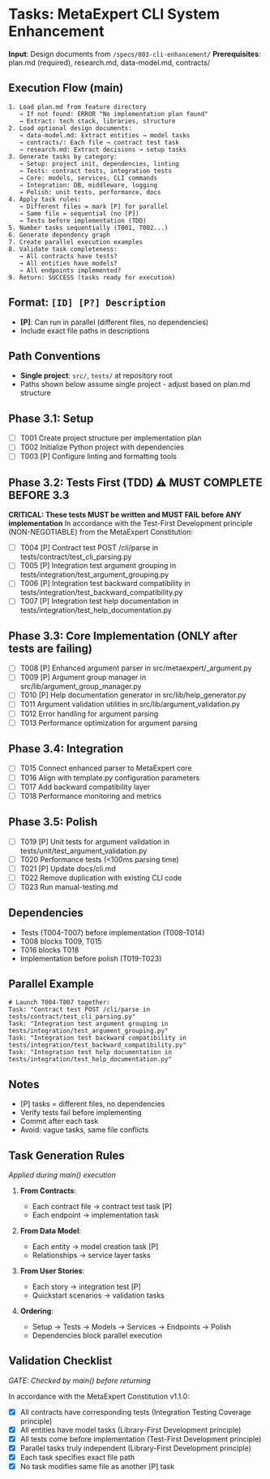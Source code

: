 # Tasks: MetaExpert CLI System Enhancement

**Input**: Design documents from `/specs/003-cli-enhancement/`
**Prerequisites**: plan.md (required), research.md, data-model.md, contracts/

## Execution Flow (main)
```
1. Load plan.md from feature directory
   → If not found: ERROR "No implementation plan found"
   → Extract: tech stack, libraries, structure
2. Load optional design documents:
   → data-model.md: Extract entities → model tasks
   → contracts/: Each file → contract test task
   → research.md: Extract decisions → setup tasks
3. Generate tasks by category:
   → Setup: project init, dependencies, linting
   → Tests: contract tests, integration tests
   → Core: models, services, CLI commands
   → Integration: DB, middleware, logging
   → Polish: unit tests, performance, docs
4. Apply task rules:
   → Different files = mark [P] for parallel
   → Same file = sequential (no [P])
   → Tests before implementation (TDD)
5. Number tasks sequentially (T001, T002...)
6. Generate dependency graph
7. Create parallel execution examples
8. Validate task completeness:
   → All contracts have tests?
   → All entities have models?
   → All endpoints implemented?
9. Return: SUCCESS (tasks ready for execution)
```

## Format: `[ID] [P?] Description`
- **[P]**: Can run in parallel (different files, no dependencies)
- Include exact file paths in descriptions

## Path Conventions
- **Single project**: `src/`, `tests/` at repository root
- Paths shown below assume single project - adjust based on plan.md structure

## Phase 3.1: Setup
- [ ] T001 Create project structure per implementation plan
- [ ] T002 Initialize Python project with dependencies
- [ ] T003 [P] Configure linting and formatting tools

## Phase 3.2: Tests First (TDD) ⚠️ MUST COMPLETE BEFORE 3.3
**CRITICAL: These tests MUST be written and MUST FAIL before ANY implementation**
In accordance with the Test-First Development principle (NON-NEGOTIABLE) from the MetaExpert Constitution:
- [ ] T004 [P] Contract test POST /cli/parse in tests/contract/test_cli_parsing.py
- [ ] T005 [P] Integration test argument grouping in tests/integration/test_argument_grouping.py
- [ ] T006 [P] Integration test backward compatibility in tests/integration/test_backward_compatibility.py
- [ ] T007 [P] Integration test help documentation in tests/integration/test_help_documentation.py

## Phase 3.3: Core Implementation (ONLY after tests are failing)
- [ ] T008 [P] Enhanced argument parser in src/metaexpert/_argument.py
- [ ] T009 [P] Argument group manager in src/lib/argument_group_manager.py
- [ ] T010 [P] Help documentation generator in src/lib/help_generator.py
- [ ] T011 Argument validation utilities in src/lib/argument_validation.py
- [ ] T012 Error handling for argument parsing
- [ ] T013 Performance optimization for argument parsing

## Phase 3.4: Integration
- [ ] T015 Connect enhanced parser to MetaExpert core
- [ ] T016 Align with template.py configuration parameters
- [ ] T017 Add backward compatibility layer
- [ ] T018 Performance monitoring and metrics

## Phase 3.5: Polish
- [ ] T019 [P] Unit tests for argument validation in tests/unit/test_argument_validation.py
- [ ] T020 Performance tests (<100ms parsing time)
- [ ] T021 [P] Update docs/cli.md
- [ ] T022 Remove duplication with existing CLI code
- [ ] T023 Run manual-testing.md

## Dependencies
- Tests (T004-T007) before implementation (T008-T014)
- T008 blocks T009, T015
- T016 blocks T018
- Implementation before polish (T019-T023)

## Parallel Example
```
# Launch T004-T007 together:
Task: "Contract test POST /cli/parse in tests/contract/test_cli_parsing.py"
Task: "Integration test argument grouping in tests/integration/test_argument_grouping.py"
Task: "Integration test backward compatibility in tests/integration/test_backward_compatibility.py"
Task: "Integration test help documentation in tests/integration/test_help_documentation.py"
```

## Notes
- [P] tasks = different files, no dependencies
- Verify tests fail before implementing
- Commit after each task
- Avoid: vague tasks, same file conflicts

## Task Generation Rules
*Applied during main() execution*

1. **From Contracts**:
   - Each contract file → contract test task [P]
   - Each endpoint → implementation task
   
2. **From Data Model**:
   - Each entity → model creation task [P]
   - Relationships → service layer tasks
   
3. **From User Stories**:
   - Each story → integration test [P]
   - Quickstart scenarios → validation tasks

4. **Ordering**:
   - Setup → Tests → Models → Services → Endpoints → Polish
   - Dependencies block parallel execution

## Validation Checklist
*GATE: Checked by main() before returning*

In accordance with the MetaExpert Constitution v1.1.0:
- [x] All contracts have corresponding tests (Integration Testing Coverage principle)
- [x] All entities have model tasks (Library-First Development principle)
- [x] All tests come before implementation (Test-First Development principle)
- [x] Parallel tasks truly independent (Library-First Development principle)
- [x] Each task specifies exact file path
- [x] No task modifies same file as another [P] task